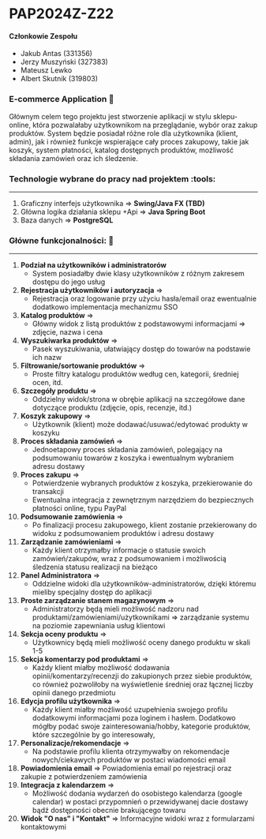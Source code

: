 # PAP2024Z-Z22

#### Członkowie Zespołu
- Jakub Antas (331356)
- Jerzy Muszyński (327383)
- Mateusz Lewko
- Albert Skutnik (319803)


### E-commerce Application :shopping_cart:

Głównym celem tego projektu jest stworzenie aplikacji w stylu sklepu-online, która pozwalałaby użytkownikom na przeglądanie, wybór oraz zakup produktów. System będzie posiadał różne role dla użytkownika (klient, admin), jak i również funkcje wspierające cały proces zakupowy, takie jak koszyk, system płatności, katalog dostępnych produktów, możliwość składania zamówień oraz ich śledzenie.

### Technologie wybrane do pracy nad projektem :tools:

---

1. Graficzny interfejs użytkownika =\> **Swing/Java FX (TBD)**
2. Główna logika działania sklepu +Api =\> **Java Spring Boot**
3. Baza danych =\> **PostgreSQL**

### Główne funkcjonalności: :rocket:

---

 1. **Podział na użytkowników i administratorów**
    * System posiadałby dwie klasy użytkowników z różnym zakresem dostępu do jego usług
 2. **Rejestracja użytkowników i autoryzacja** =\>
    * Rejestracja oraz logowanie przy użyciu hasła/email oraz ewentualnie dodatkowo implementacja mechanizmu SSO
 3. **Katalog produktów** =\>
    * Główny widok z listą produktów z podstawowymi informacjami =\> zdjęcie, nazwa i cena
 4. **Wyszukiwarka produktów** =\>
    * Pasek wyszukiwania, ułatwiający dostęp do towarów na podstawie ich nazw
 5. **Filtrowanie/sortowanie produktów** =\>
    * Proste filtry katalogu produktów według cen, kategorii, średniej ocen, itd.
 6. **Szczegóły produktu** =\>
    * Oddzielny widok/strona w obrębie aplikacji na szczegółowe dane dotyczące produktu (zdjęcie, opis, recenzje, itd.)
 7. **Koszyk zakupowy** =\>
    * Użytkownik (klient) może dodawać/usuwać/edytować produkty w koszyku
 8. **Proces składania zamówień** =\>
    * Jednoetapowy proces składania zamówień, polegający na podsumowaniu towarów z koszyka i ewentualnym wybraniem adresu dostawy
 9. **Proces zakupu** =\>
    * Potwierdzenie wybranych produktów z koszyka, przekierowanie do transakcji
    * Ewentualna integracja z zewnętrznym narzędziem do bezpiecznych płatności online, typu PayPal
10. **Podsumowanie zamówienia** =\>
    * Po finalizacji procesu zakupowego, klient zostanie przekierowany do widoku z podsumowaniem produktów i adresu dostawy
11. **Zarządzanie zamówieniami** =\>
    * Każdy klient otrzymałby informacje o statusie swoich zamówień/zakupów, wraz z podsumowaniem i możliwością śledzenia statusu realizacji na bieżąco
12. **Panel Administratora** =\>
    * Oddzielne widoki dla użytkowników-administratorów, dzięki któremu mieliby specjalny dostęp do aplikacji
13. **Proste zarządzanie stanem magazynowym** =\>
    * Administratorzy będą mieli możliwość nadzoru nad produktami/zamówieniami/użytkownikami =\> zarządzanie systemu na poziomie zapewniania usług klientowi
14. **Sekcja oceny produktu** =\>
    * Użytkownicy będą mieli możliwość oceny danego produktu w skali 1-5
15. **Sekcja komentarzy pod produktami** =\>
    * Każdy klient miałby możliwość dodawania opinii/komentarzy/recenzji do zakupionych przez siebie produktów, co również pozwoliłoby na wyświetlenie średniej oraz łącznej liczby opinii danego przedmiotu
16. **Edycja profilu użytkownika** =\>
    * Każdy klient miałby możliwość uzupełnienia swojego profilu dodatkowymi informacjami poza loginem i hasłem. Dodatkowo mógłby podać swoje zainteresowania/hobby, kategorie produktów, które szczególnie by go interesowały,
17. **Personalizacje/rekomendacje** =\>
    * Na podstawie profilu klienta otrzymywałby on rekomendacje nowych/ciekawych produktów w postaci wiadomości email
18. **Powiadomienia email** =\> Powiadomienia email po rejestracji oraz zakupie z potwierdzeniem zamówienia
19. **Integracja z kalendarzem** =\>
    * Możliwość dodania wydarzeń do osobistego kalendarza (google calendar) w postaci przypomnień o przewidywanej dacie dostawy bądź dostępności obecnie brakującego towaru
20. **Widok "O nas" i "Kontakt"** =\> Informacyjne widoki wraz z formularzami kontaktowymi